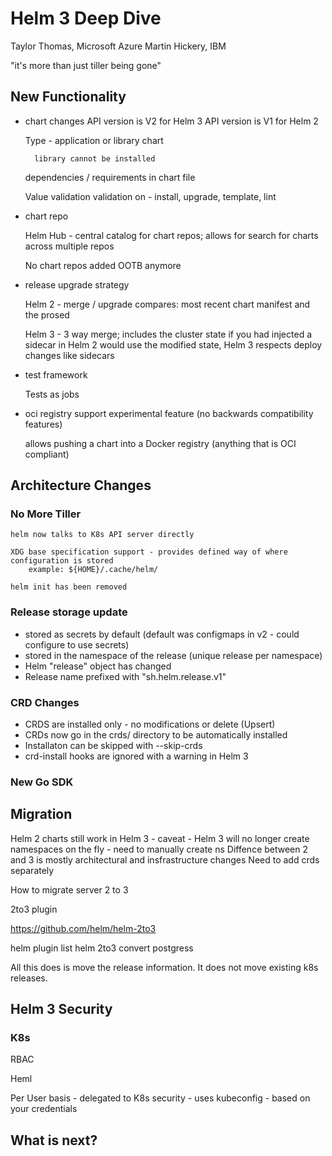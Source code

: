 # Helm 3 Deep Dive

Taylor Thomas, Microsoft Azure
Martin Hickery, IBM

"it's more than just tiller being gone"


## New Functionality

- chart changes
    API version is V2 for Helm 3
    API version is V1 for Helm 2

    Type - application or library  chart

        library cannot be installed

    dependencies / requirements in chart file

    Value validation
        validation on - install, upgrade, template, lint


- chart repo

    Helm Hub - central catalog for chart repos; allows for search for charts across multiple repos

    No chart repos added OOTB anymore


- release upgrade strategy

    Helm 2 - merge / upgrade compares: most recent chart manifest and the prosed

    Helm 3 - 3 way merge; includes the cluster state
        if you had injected a sidecar in Helm 2 would use the modified state, Helm 3 respects deploy changes like sidecars

- test framework

    Tests as jobs

- oci registry support
    experimental feature (no backwards compatibility features)

    allows pushing a chart into a Docker registry (anything that is OCI compliant)


## Architecture Changes

### No More Tiller
    helm now talks to K8s API server directly

    XDG base specification support - provides defined way of where configuration is stored 
        example: ${HOME}/.cache/helm/

    helm init has been removed

### Release storage update

- stored as secrets by default (default was configmaps in v2 - could configure to use secrets)
- stored in the namespace of the release (unique release per namespace)
- Helm "release" object has changed
- Release name prefixed with "sh.helm.release.v1"


### CRD Changes

- CRDS are installed only - no modifications or delete  (Upsert)
- CRDs now go in the crds/ directory to be automatically installed
- Installaton can be skipped with --skip-crds
- crd-install hooks are ignored with a warning in Helm 3

### New Go SDK


## Migration

Helm 2 charts still work in Helm 3 - caveat - Helm 3 will no longer create namespaces on the fly - need to manually create ns
Diffence between 2 and 3 is mostly architectural and insfrastructure changes
Need to add crds separately

How to migrate server 2 to 3

2to3 plugin

https://github.com/helm/helm-2to3


helm plugin list
helm 2to3 convert postgress

All this does is move the release information.  It does not move existing k8s releases.


## Helm 3 Security


### K8s
RBAC


Heml

Per User basis - delegated to K8s security - uses kubeconfig - based on your credentials


## What is next?

